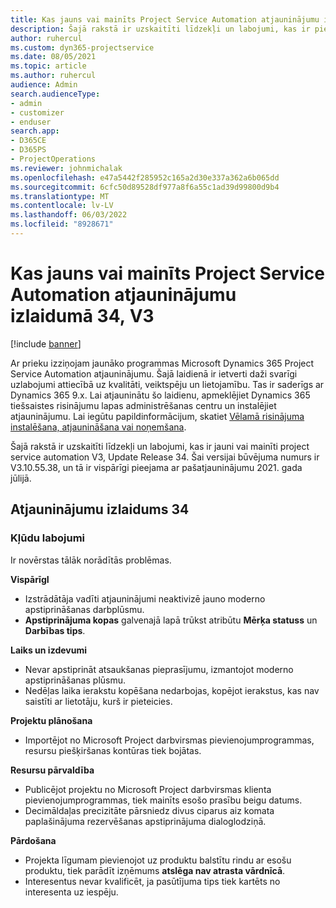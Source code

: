 ```yaml
---
title: Kas jauns vai mainīts Project Service Automation atjauninājumu izlaidumā 34, V3
description: Šajā rakstā ir uzskaitīti līdzekļi un labojumi, kas ir pieejami Project Service Automation Update Release 34, V3.
author: ruhercul
ms.custom: dyn365-projectservice
ms.date: 08/05/2021
ms.topic: article
ms.author: ruhercul
audience: Admin
search.audienceType:
- admin
- customizer
- enduser
search.app:
- D365CE
- D365PS
- ProjectOperations
ms.reviewer: johnmichalak
ms.openlocfilehash: e47a5442f285952c165a2d30e337a362a6b065dd
ms.sourcegitcommit: 6cfc50d89528df977a8f6a55c1ad39d99800d9b4
ms.translationtype: MT
ms.contentlocale: lv-LV
ms.lasthandoff: 06/03/2022
ms.locfileid: "8928671"
---
```

# <a name="whats-new-or-changed-in-project-service-automation-update-release-34-v3"></a>Kas jauns vai mainīts Project Service Automation atjauninājumu izlaidumā 34, V3

[!include [banner](../includes/psa-now-project-operations.md)]

Ar prieku izziņojam jaunāko programmas Microsoft Dynamics 365 Project Service Automation atjauninājumu. Šajā laidienā ir ietverti daži svarīgi uzlabojumi attiecībā uz kvalitāti, veiktspēju un lietojamību. Tas ir saderīgs ar Dynamics 365 9.x. Lai atjauninātu šo laidienu, apmeklējiet Dynamics 365 tiešsaistes risinājumu lapas administrēšanas centru un instalējiet atjauninājumu. Lai iegūtu papildinformācijum, skatiet [Vēlamā risinājuma instalēšana, atjaunināšana vai noņemšana](/power-platform/admin/install-remove-preferred-solution).

Šajā rakstā ir uzskaitīti līdzekļi un labojumi, kas ir jauni vai mainīti project service automation V3, Update Release 34. Šai versijai būvējuma numurs ir V3.10.55.38, un tā ir vispārīgi pieejama ar pašatjauninājumu 2021. gada jūlijā.

## <a name="update-release-34"></a>Atjauninājumu izlaidums 34

### <a name="bug-fixes"></a>Kļūdu labojumi
Ir novērstas tālāk norādītās problēmas.

**VispārīgI**

- Izstrādātāja vadīti atjauninājumi neaktivizē jauno moderno apstiprināšanas darbplūsmu.
- **Apstiprinājuma kopas** galvenajā lapā trūkst atribūtu **Mērķa statuss** un **Darbības tips**.

**Laiks un izdevumi**

- Nevar apstiprināt atsaukšanas pieprasījumu, izmantojot moderno apstiprināšanas plūsmu.
- Nedēļas laika ierakstu kopēšana nedarbojas, kopējot ierakstus, kas nav saistīti ar lietotāju, kurš ir pieteicies.

**Projektu plānošana**

- Importējot no Microsoft Project darbvirsmas pievienojumprogrammas, resursu piešķiršanas kontūras tiek bojātas.

**Resursu pārvaldība**

- Publicējot projektu no Microsoft Project darbvirsmas klienta pievienojumprogrammas, tiek mainīts esošo prasību beigu datums.
- Decimāldaļas precizitāte pārsniedz divus ciparus aiz komata paplašinājuma rezervēšanas apstiprinājuma dialoglodziņā.

**Pārdošana**

- Projekta līgumam pievienojot uz produktu balstītu rindu ar esošu produktu, tiek parādīt izņēmums **atslēga nav atrasta vārdnīcā**.
- Interesentus nevar kvalificēt, ja pasūtījuma tips tiek kartēts no interesenta uz iespēju.
